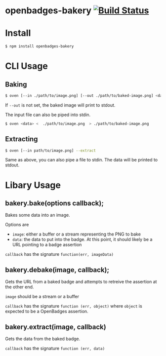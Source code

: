 # openbadges-bakery [![Build Status](https://secure.travis-ci.org/mozilla/openbadges-bakery.png)](http://travis-ci.org/mozilla/openbadges-bakery)

# Install
```bash
$ npm install openbadges-bakery
```
# CLI Usage

## Baking

```bash
$ oven [--in ./path/to/image.png] [--out ./path/to/baked-image.png] <data>
```
If `--out` is not set, the baked image will print to stdout.

The input file can also be piped into stdin.

```bash
$ oven <data> <  ./path/to/image.png  > ./path/to/baked-image.png
```
## Extracting

```bash
$ oven [--in path/to/image.png] --extract
```

Same as above,  you can also pipe a file to stdin. The data will be printed to stdout.

# Libary Usage

## bakery.bake(options callback);

Bakes some data into an image.

Options are
- `image`: either a buffer or a stream representing the PNG to bake
- `data`: the data to put into the badge. At this point, it should likely be a URL pointing to a badge assertion

`callback` has the signature `function(err, imageData)`

## bakery.debake(image, callback);

Gets the URL from a baked badge and attempts to retreive the assertion
at the other end.

`image` should be a stream or a buffer

`callback` has the signature `function (err, object)` where `object` is expected to be a OpenBadges assertion.

## bakery.extract(image, callback)

Gets the data from the baked badge.

`callback` has the signature `function (err, data)`

